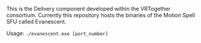 This is the Delivery component developed within the VRTogether consortium. Currently this repository hosts the binaries of the Motion Spell SFU called Evanescent.

Usage: ```./evanescent.exe [port_number]```
